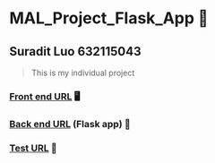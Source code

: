 # MAL_Project_Flask_App :paperclip:
## Suradit Luo 632115043
> This is my individual project
### [Front end URL](https://github.com/SuraditLuo/MAL_Project) :desktop_computer:
### [Back end URL](https://github.com/SuraditLuo/MAL_Project_Flask_App) (Flask app) :floppy_disk:
### [Test URL](https://github.com/SuraditLuo/Anime-Lookup-Testing) :page_with_curl:
